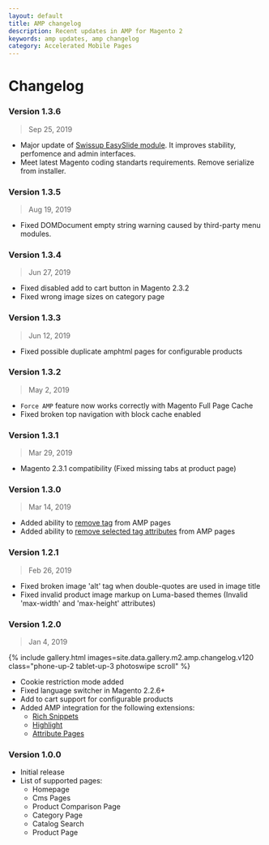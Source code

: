 ```yaml
---
layout: default
title: AMP changelog
description: Recent updates in AMP for Magento 2
keywords: amp updates, amp changelog
category: Accelerated Mobile Pages
---
```


# Changelog

### Version 1.3.6

> Sep 25, 2019

 -  Major update of [Swissup EasySlide module](/m2/extensions/easyslider/changelog/#version-152). It improves stability, perfomence and admin interfaces.
 -  Meet latest Magento coding standarts requirements. Remove serialize from installer.

### Version 1.3.5

> Aug 19, 2019

 -  Fixed DOMDocument empty string warning caused by third-party menu modules.

### Version 1.3.4

> Jun 27, 2019

 -  Fixed disabled add to cart button in Magento 2.3.2
 -  Fixed wrong image sizes on category page

### Version 1.3.3

> Jun 12, 2019

 -  Fixed possible duplicate amphtml pages for configurable products

### Version 1.3.2

> May 2, 2019

 -  `Force AMP` feature now works correctly with Magento Full Page Cache
 -  Fixed broken top navigation with block cache enabled

### Version 1.3.1

> Mar 29, 2019

 -  Magento 2.3.1 compatibility (Fixed missing tabs at product page)

### Version 1.3.0

> Mar 14, 2019

 -  Added ability to [remove tag](/m2/extensions/amp/use-cases/#remove-tag) from AMP pages
 -  Added ability to [remove selected tag attributes](/m2/extensions/amp/use-cases/#remove-tag-attributes)
    from AMP pages

### Version 1.2.1

> Feb 26, 2019

 -  Fixed broken image 'alt' tag when double-quotes are used in image title
 -  Fixed invalid product image markup on Luma-based themes (Invalid 'max-width'
    and 'max-height' attributes)

### Version 1.2.0

> Jan 4, 2019

{% include gallery.html images=site.data.gallery.m2.amp.changelog.v120 class="phone-up-2 tablet-up-3 photoswipe scroll" %}

 -  Cookie restriction mode added
 -  Fixed language switcher in Magento 2.2.6+
 -  Add to cart support for configurable products
 -  Added AMP integration for the following extensions:
    +  [Rich Snippets](/m2/extensions/richsnippets/)
    +  [Highlight](/m2/extensions/highlight/)
    +  [Attribute Pages](/m2/extensions/attributepages/)

### Version 1.0.0

 -  Initial release
 -  List of supported pages:
    +  Homepage
    +  Cms Pages
    +  Product Comparison Page
    +  Category Page
    +  Catalog Search
    +  Product Page

